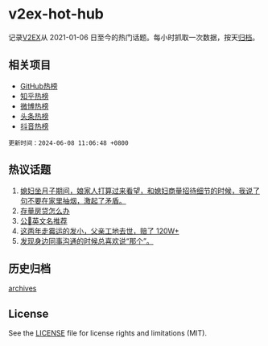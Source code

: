 # v2ex-hot-hub

 记录[V2EX](https://www.v2ex.com/)从 2021-01-06 日至今的热门话题。每小时抓取一次数据，按天[归档](archives)。
 
 ## 相关项目

- [GitHub热榜](https://github.com/it985/github-hot-hub)
- [知乎热榜](https://github.com/it985/zhihu-hot-hub)
- [微博热榜](https://github.com/it985/weibo-hot-hub)
- [头条热榜](https://github.com/it985/toutiao-hot-hub)
- [抖音热榜](https://github.com/it985/douyin-hot-hub)


 `更新时间：2024-06-08 11:06:48 +0800`

## 热议话题

1. [媳妇坐月子期间，娘家人打算过来看望，和媳妇商量招待细节的时候，我说了句不要在家里抽烟，激起了矛盾。](https://www.v2ex.com/t/1047684)
1. [存量房贷怎么办](https://www.v2ex.com/t/1047661)
1. [公🐶英文名推荐](https://www.v2ex.com/t/1047681)
1. [这两年走霉运的发小，父亲工地去世，赔了 120W+](https://www.v2ex.com/t/1047719)
1. [发现身边同事沟通的时候总喜欢说“那个”。](https://www.v2ex.com/t/1047642)

## 历史归档

[archives](archives)

## License

See the [LICENSE](LICENSE) file for license rights and limitations (MIT).
